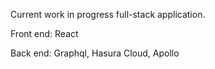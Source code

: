 Current work in progress full-stack application.


Front end: React

Back end: Graphql, Hasura Cloud, Apollo


